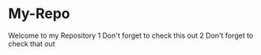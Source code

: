 # My-Repo

Welcome to my Repository
1 Don't forget to check this out
2 Don't forget to check that out

